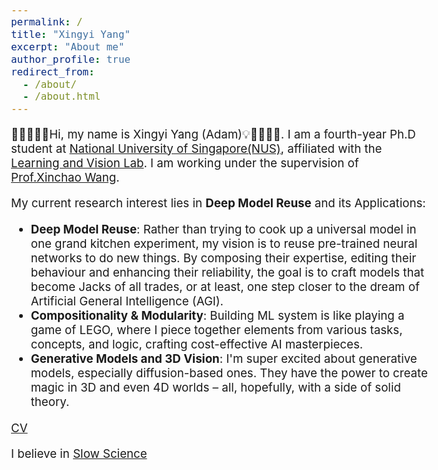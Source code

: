 ```yaml
---
permalink: /
title: "Xingyi Yang"
excerpt: "About me"
author_profile: true
redirect_from: 
  - /about/
  - /about.html
---
```


<style type="text/css">
  body{
  font-size: 14pt;
}
</style>

 🚀👨‍💻🥁💡Hi, my name is Xingyi Yang (Adam)💡🥁👨‍💻🚀. I am a fourth-year Ph.D student at [National University of Singapore(NUS)](https://www.nus.edu.sg/), affiliated with the [Learning and Vision Lab](http://www.lv-nus.org). I am working under the supervision of [Prof.Xinchao Wang](https://www.eng.nus.edu.sg/ece/staff/wang-xinchao/). 
 
My current research interest lies in **Deep Model Reuse** and its Applications:
- **Deep Model Reuse**: Rather than trying to cook up a universal model in one grand kitchen experiment, my vision is to reuse pre-trained neural networks to do new things. By composing their expertise, editing their behaviour and enhancing their reliability, the goal is to craft models that become Jacks of all trades, or at least, one step closer to the dream of Artificial General Intelligence (AGI).
- **Compositionality & Modularity**: Building ML system is like playing a game of LEGO, where I piece together elements from various tasks, concepts, and logic, crafting cost-effective AI masterpieces.
- **Generative Models and 3D Vision**:  I'm super excited about generative models, especially diffusion-based ones. They have the power to create magic in 3D and even 4D worlds – all, hopefully, with a side of solid theory. 

<!-- My work centers on generative models (especially diffusion-based), representation learning, trustworthy learning (emphasizing interpretability and robustness), and graph learning. -->
<!-- - Efficiency, that empowers the AI learn with minimum computation and data requirement.  -->
<!-- - Data Efficency. Focus on self-supervised & semi-supervised & weak-supervised learning or learning with synthesized data. -->

[CV](http://adamdad.github.io/files/Resume_Xingyi_Yang_202305715.pdf)

I believe in [Slow Science](http://slow-science.org/)

